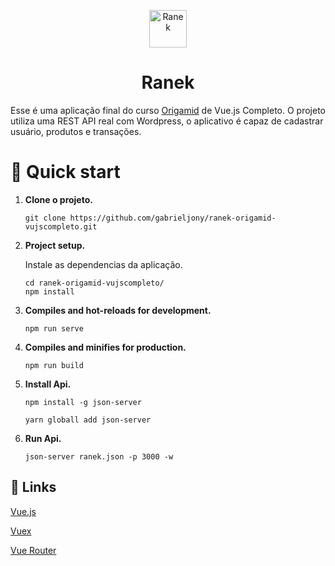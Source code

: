 <p align="center">
  <a href="https://www.gatsbyjs.org">
    <img alt="Ranek" src="https://vuejs.org/images/logo.png" width="60" />
  </a>
</p>
<h1 align="center">
  Ranek
</h1>

Esse é uma aplicação final do curso [Origamid](https://www.origamid.com/curso/vue-js-completo/) de Vue.js Completo. O projeto utiliza uma REST API real com Wordpress, o aplicativo é capaz de cadastrar usuário, produtos e transações.

# 🚀 Quick start

1.  **Clone o projeto.**

    ```shell
    git clone https://github.com/gabrieljony/ranek-origamid-vujscompleto.git
    ```

2.  **Project setup.**

    Instale as dependencias da aplicação.

    ```shell
    cd ranek-origamid-vujscompleto/
    npm install
    ```
    
3.  **Compiles and hot-reloads for development.**

    ```shell
    npm run serve
    ```

4.  **Compiles and minifies for production.**

    ```shell
    npm run build
    ```
    
5.  **Install Api.**

    ```shell
    npm install -g json-server

    yarn globall add json-server
    ```

6.  **Run Api.**

    ```shell
    json-server ranek.json -p 3000 -w 
    ```

## 💫 Links

[Vue.js](https://vuejs.org/)

[Vuex](https://vuex.vuejs.org/)

[Vue Router](https://router.vuejs.org/)

